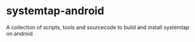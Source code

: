 systemtap-android
=================

A collection of scripts, tools and sourcecode to build and install systemtap on android